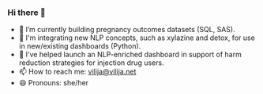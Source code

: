 ### Hi there 👋

<!--
**vilijajoyce/vilijajoyce** is a ✨ _special_ ✨ repository because its `README.md` (this file) appears on your GitHub profile.

Here are some ideas to get you started:
-->
- 🔭 I’m currently building pregnancy outcomes datasets (SQL, SAS).
- 🧩 I'm integrating new NLP concepts, such as xylazine and detox, for use in new/existing dashboards (Python).
- 🚀 I've helped  launch an NLP-enriched dashboard in support of harm reduction strategies for injection drug users. 
- 📫 How to reach me: [vilija@vilija.net](mailto:vilija@vilija.net)
- 😄 Pronouns: she/her
